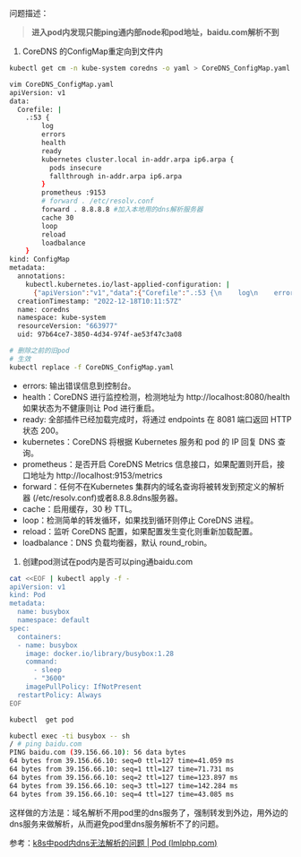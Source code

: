问题描述：

> **进入pod内发现只能ping通内部node和pod地址，baidu.com解析不到**

1. CoreDNS 的ConfigMap重定向到文件内

```bash
kubectl get cm -n kube-system coredns -o yaml > CoreDNS_ConfigMap.yaml

vim CoreDNS_ConfigMap.yaml
apiVersion: v1
data:
  Corefile: |
    .:53 {
        log
        errors
        health
        ready
        kubernetes cluster.local in-addr.arpa ip6.arpa {
          pods insecure
          fallthrough in-addr.arpa ip6.arpa
        }
        prometheus :9153
        # forward . /etc/resolv.conf
        forward . 8.8.8.8 #加入本地用的dns解析服务器
        cache 30
        loop
        reload
        loadbalance
    }
kind: ConfigMap
metadata:
  annotations:
    kubectl.kubernetes.io/last-applied-configuration: |
      {"apiVersion":"v1","data":{"Corefile":".:53 {\n    log\n    errors\n    health\n    ready\n    kubernetes cluster.local in-addr.arpa ip6.arpa {\n      pods insecure\n      fallthrough in-addr.arpa ip6.arpa\n    }\n    prometheus :9153\n    forward . 8.8.8.8\n    cache 30\n    loop\n    reload\n    loadbalance\n}\n"},"kind":"ConfigMap","metadata":{"annotations":{},"name":"coredns","namespace":"kube-system"}}
  creationTimestamp: "2022-12-18T10:11:57Z"
  name: coredns
  namespace: kube-system
  resourceVersion: "663977"
  uid: 97b64ce7-3850-4d34-974f-ae53f47c3a08

# 删除之前的旧pod
# 生效
kubectl replace -f CoreDNS_ConfigMap.yaml
```

- errors: 输出错误信息到控制台。
- health：CoreDNS 进行监控检测，检测地址为 http://localhost:8080/health 如果状态为不健康则让 Pod 进行重启。
- ready: 全部插件已经加载完成时，将通过 endpoints 在 8081 端口返回 HTTP 状态 200。
- kubernetes：CoreDNS 将根据 Kubernetes 服务和 pod 的 IP 回复 DNS 查询。
- prometheus：是否开启 CoreDNS Metrics 信息接口，如果配置则开启，接口地址为 http://localhost:9153/metrics
- forward：任何不在Kubernetes 集群内的域名查询将被转发到预定义的解析器 (/etc/resolv.conf)或者8.8.8.8dns服务器。
- cache：启用缓存，30 秒 TTL。
- loop：检测简单的转发循环，如果找到循环则停止 CoreDNS 进程。
- reload：监听 CoreDNS 配置，如果配置发生变化则重新加载配置。
- loadbalance：DNS 负载均衡器，默认 round_robin。

 

1. 创建pod测试在pod内是否可以ping通baidu.com

```bash
cat <<EOF | kubectl apply -f -
apiVersion: v1
kind: Pod
metadata:
  name: busybox
  namespace: default
spec:
  containers:
  - name: busybox
    image: docker.io/library/busybox:1.28
    command:
      - sleep
      - "3600"
    imagePullPolicy: IfNotPresent
  restartPolicy: Always
EOF

kubectl  get pod

kubectl exec -ti busybox -- sh
/ # ping baidu.com
PING baidu.com (39.156.66.10): 56 data bytes
64 bytes from 39.156.66.10: seq=0 ttl=127 time=41.059 ms
64 bytes from 39.156.66.10: seq=1 ttl=127 time=71.731 ms
64 bytes from 39.156.66.10: seq=2 ttl=127 time=123.897 ms
64 bytes from 39.156.66.10: seq=3 ttl=127 time=142.284 ms
64 bytes from 39.156.66.10: seq=4 ttl=127 time=43.085 ms
```

这样做的方法是：域名解析不用pod里的dns服务了，强制转发到外边，用外边的dns服务来做解析，从而避免pod里dns服务解析不了的问题。

参考：[k8s中pod内dns无法解析的问题 | Pod (lmlphp.com)](https://www.lmlphp.com/user/60738/article/item/1516437/)

